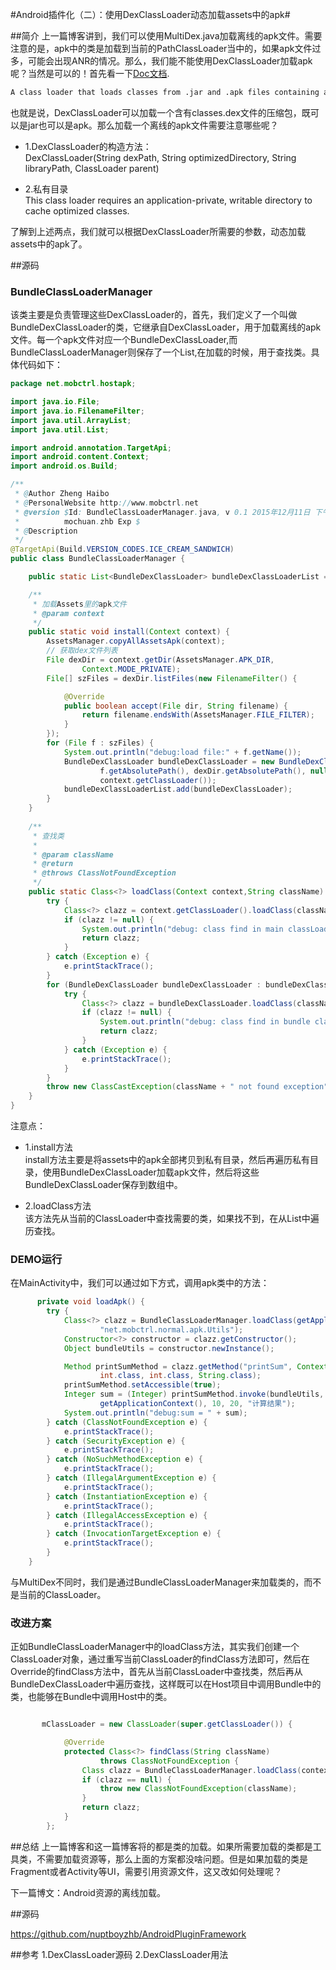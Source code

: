 #Android插件化（二）：使用DexClassLoader动态加载assets中的apk#

##简介
上一篇博客讲到，我们可以使用MultiDex.java加载离线的apk文件。需要注意的是，apk中的类是加载到当前的PathClassLoader当中的，如果apk文件过多，可能会出现ANR的情况。那么，我们能不能使用DexClassLoader加载apk呢？当然是可以的！首先看一下[Doc文档](http://developer.android.com/intl/zh-cn/reference/dalvik/system/DexClassLoader.html).

```html
A class loader that loads classes from .jar and .apk files containing a classes.dex entry. This can be used to execute code not installed as part of an application.
```

也就是说，DexClassLoader可以加载一个含有classes.dex文件的压缩包，既可以是jar也可以是apk。那么加载一个离线的apk文件需要注意哪些呢？<br>

- 1.DexClassLoader的构造方法：<br>
DexClassLoader(String dexPath, String optimizedDirectory, String libraryPath, ClassLoader parent)

- 2.私有目录<br>
This class loader requires an application-private, writable directory to cache optimized classes. 

了解到上述两点，我们就可以根据DexClassLoader所需要的参数，动态加载assets中的apk了。

##源码<br>

### BundleClassLoaderManager<br>
该类主要是负责管理这些DexClassLoader的，首先，我们定义了一个叫做BundleDexClassLoader的类，它继承自DexClassLoader，用于加载离线的apk文件。每一个apk文件对应一个BundleDexClassLoader,而BundleClassLoaderManager则保存了一个List<BundleDexClassLoader>,在加载的时候，用于查找类。具体代码如下：
<br>
```java
package net.mobctrl.hostapk;

import java.io.File;
import java.io.FilenameFilter;
import java.util.ArrayList;
import java.util.List;

import android.annotation.TargetApi;
import android.content.Context;
import android.os.Build;

/**
 * @Author Zheng Haibo
 * @PersonalWebsite http://www.mobctrl.net
 * @version $Id: BundleClassLoaderManager.java, v 0.1 2015年12月11日 下午7:30:59
 *          mochuan.zhb Exp $
 * @Description
 */
@TargetApi(Build.VERSION_CODES.ICE_CREAM_SANDWICH)
public class BundleClassLoaderManager {

	public static List<BundleDexClassLoader> bundleDexClassLoaderList = new ArrayList<BundleDexClassLoader>();

	/**
	 * 加载Assets里的apk文件
	 * @param context
	 */
	public static void install(Context context) {
		AssetsManager.copyAllAssetsApk(context);
		// 获取dex文件列表
		File dexDir = context.getDir(AssetsManager.APK_DIR,
				Context.MODE_PRIVATE);
		File[] szFiles = dexDir.listFiles(new FilenameFilter() {

			@Override
			public boolean accept(File dir, String filename) {
				return filename.endsWith(AssetsManager.FILE_FILTER);
			}
		});
		for (File f : szFiles) {
			System.out.println("debug:load file:" + f.getName());
			BundleDexClassLoader bundleDexClassLoader = new BundleDexClassLoader(
					f.getAbsolutePath(), dexDir.getAbsolutePath(), null,
					context.getClassLoader());
			bundleDexClassLoaderList.add(bundleDexClassLoader);
		}
	}
	
	/**
	 * 查找类
	 * 
	 * @param className
	 * @return
	 * @throws ClassNotFoundException
	 */
	public static Class<?> loadClass(Context context,String className) throws ClassNotFoundException {
		try {
			Class<?> clazz = context.getClassLoader().loadClass(className);
			if (clazz != null) {
				System.out.println("debug: class find in main classLoader");
				return clazz;
			}
		} catch (Exception e) {
			e.printStackTrace();
		}
		for (BundleDexClassLoader bundleDexClassLoader : bundleDexClassLoaderList) {
			try {
				Class<?> clazz = bundleDexClassLoader.loadClass(className);
				if (clazz != null) {
					System.out.println("debug: class find in bundle classLoader");
					return clazz;
				}
			} catch (Exception e) {
				e.printStackTrace();
			}
		}
		throw new ClassCastException(className + " not found exception");
	}
}

```

注意点：<br>

- 1.install方法<br>
install方法主要是将assets中的apk全部拷贝到私有目录，然后再遍历私有目录，使用BundleDexClassLoader加载apk文件，然后将这些BundleDexClassLoader保存到数组中。

- 2.loadClass方法<br>
该方法先从当前的ClassLoader中查找需要的类，如果找不到，在从List<BundleDexClassLoader>中遍历查找。

### DEMO运行
在MainActivity中，我们可以通过如下方式，调用apk类中的方法：<br>
```java
      private void loadApk() {
		try {
			Class<?> clazz = BundleClassLoaderManager.loadClass(getApplicationContext(),
					"net.mobctrl.normal.apk.Utils");
			Constructor<?> constructor = clazz.getConstructor();
			Object bundleUtils = constructor.newInstance();

			Method printSumMethod = clazz.getMethod("printSum", Context.class,
					int.class, int.class, String.class);
			printSumMethod.setAccessible(true);
			Integer sum = (Integer) printSumMethod.invoke(bundleUtils,
					getApplicationContext(), 10, 20, "计算结果");
			System.out.println("debug:sum = " + sum);
		} catch (ClassNotFoundException e) {
			e.printStackTrace();
		} catch (SecurityException e) {
			e.printStackTrace();
		} catch (NoSuchMethodException e) {
			e.printStackTrace();
		} catch (IllegalArgumentException e) {
			e.printStackTrace();
		} catch (InstantiationException e) {
			e.printStackTrace();
		} catch (IllegalAccessException e) {
			e.printStackTrace();
		} catch (InvocationTargetException e) {
			e.printStackTrace();
		}
	}
```

与MultiDex不同时，我们是通过BundleClassLoaderManager来加载类的，而不是当前的ClassLoader。

### 改进方案
正如BundleClassLoaderManager中的loadClass方法，其实我们创建一个ClassLoader对象，通过重写当前ClassLoader的findClass方法即可，然后在Override的findClass方法中，首先从当前ClassLoader中查找类，然后再从BundleDexClassLoader中遍历查找，这样既可以在Host项目中调用Bundle中的类，也能够在Bundle中调用Host中的类。

```java

       mClassLoader = new ClassLoader(super.getClassLoader()) {

			@Override
			protected Class<?> findClass(String className)
					throws ClassNotFoundException {
				Class clazz = BundleClassLoaderManager.loadClass(context,className);
				if (clazz == null) {
					throw new ClassNotFoundException(className);
				}
				return clazz;
			}
		};

```

##总结
上一篇博客和这一篇博客将的都是类的加载。如果所需要加载的类都是工具类，不需要加载资源等，那么上面的方案都没啥问题。但是如果加载的类是Fragment或者Activity等UI，需要引用资源文件，这又改如何处理呢？

下一篇博文：Android资源的离线加载。


##源码

https://github.com/nuptboyzhb/AndroidPluginFramework

##参考
1.DexClassLoader源码
2.DexClassLoader用法